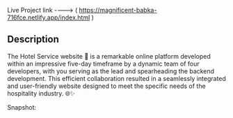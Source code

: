 

Live Project link ----> ( https://magnificent-babka-716fce.netlify.app/index.html )


Description
----------

The Hotel Service website 🏨 is a remarkable online platform developed within an impressive five-day timeframe by a dynamic team of four developers, with you serving as the lead and spearheading the backend development. This efficient collaboration resulted in a seamlessly integrated and user-friendly website designed to meet the specific needs of the hospitality industry. 🌐✨





Snapshot:

